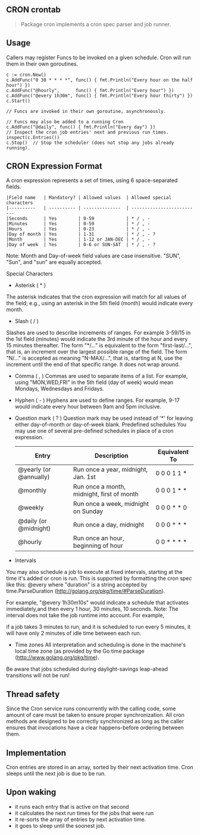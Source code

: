 CRON crontab
------
> Package cron implements a cron spec parser and job runner.

## Usage

Callers may register Funcs to be invoked on a given schedule.  Cron will run
them in their own goroutines.
```
c := cron.New()
c.AddFunc("0 30 * * * *", func() { fmt.Println("Every hour on the half hour") })
c.AddFunc("@hourly",      func() { fmt.Println("Every hour") })
c.AddFunc("@every 1h30m", func() { fmt.Println("Every hour thirty") })
c.Start()

// Funcs are invoked in their own goroutine, asynchronously.

// Funcs may also be added to a running Cron
c.AddFunc("@daily", func() { fmt.Println("Every day") })
// Inspect the cron job entries' next and previous run times.
inspect(c.Entries())
c.Stop()  // Stop the scheduler (does not stop any jobs already running).
```

## CRON Expression Format
A cron expression represents a set of times, using 6 space-separated fields.

	|Field name   | Mandatory? | Allowed values  | Allowed special characters
	|----------   | ---------- | --------------  | --------------------------
	|Seconds      | Yes        | 0-59            | * / , -
	|Minutes      | Yes        | 0-59            | * / , -
	|Hours        | Yes        | 0-23            | * / , -
	|Day of month | Yes        | 1-31            | * / , - ?
	|Month        | Yes        | 1-12 or JAN-DEC | * / , -
	|Day of week  | Yes        | 0-6 or SUN-SAT  | * / , - ?
  
Note: Month and Day-of-week field values are case insensitive.  "SUN", "Sun", and "sun" are equally accepted.

Special Characters
* Asterisk ( * )

The asterisk indicates that the cron expression will match for all values of the field; e.g., using an asterisk in the 5th field (month) would indicate every month.
* Slash ( / )

Slashes are used to describe increments of ranges. For example 3-59/15 in the
1st field (minutes) would indicate the 3rd minute of the hour and every 15
minutes thereafter. The form "*\/..." is equivalent to the form "first-last/...",
that is, an increment over the largest possible range of the field.  The form
"N/..." is accepted as meaning "N-MAX/...", that is, starting at N, use the
increment until the end of that specific range.  It does not wrap around.

* Comma ( , )
Commas are used to separate items of a list. For example, using "MON,WED,FRI" in
the 5th field (day of week) would mean Mondays, Wednesdays and Fridays.

* Hyphen ( - )
Hyphens are used to define ranges. For example, 9-17 would indicate every
hour between 9am and 5pm inclusive.
* Question mark ( ? )
Question mark may be used instead of '*' for leaving either day-of-month or
day-of-week blank.
Predefined schedules
You may use one of several pre-defined schedules in place of a cron expression.

	|Entry                  | Description                                | Equivalent To
	|-----                  | -----------                                | -------------
	|@yearly (or @annually) | Run once a year, midnight, Jan. 1st        | 0 0 0 1 1 *
	|@monthly               | Run once a month, midnight, first of month | 0 0 0 1 * *
	|@weekly                | Run once a week, midnight on Sunday        | 0 0 0 * * 0
	|@daily (or @midnight)  | Run once a day, midnight                   | 0 0 0 * * *
	|@hourly                | Run once an hour, beginning of hour        | 0 0 * * * *

* Intervals

You may also schedule a job to execute at fixed intervals, starting at the time it's added 
or cron is run. This is supported by formatting the cron spec like this:
    @every <duration>
where "duration" is a string accepted by time.ParseDuration (http://golang.org/pkg/time/#ParseDuration).

For example, "@every 1h30m10s" would indicate a schedule that activates immediately,and then every 1 hour, 30 minutes, 10 seconds.
Note: The interval does not take the job runtime into account.  For example,

if a job takes 3 minutes to run, and it is scheduled to run every 5 minutes, it will have only 2 minutes of idle time between each run.

* Time zones
All interpretation and scheduling is done in the machine's local time zone (as provided by the Go time package (http://www.golang.org/pkg/time).

Be aware that jobs scheduled during daylight-savings leap-ahead transitions will not be run!

## Thread safety

Since the Cron service runs concurrently with the calling code, some amount of care must be taken to ensure proper synchronization.
All cron methods are designed to be correctly synchronized as long as the caller ensures that invocations have a clear happens-before ordering between them.

## Implementation
Cron entries are stored in an array, sorted by their next activation time.  Cron
sleeps until the next job is due to be run.

## Upon waking
 * it runs each entry that is active on that second
 * it calculates the next run times for the jobs that were run
 * it re-sorts the array of entries by next activation time.
 * it goes to sleep until the soonest job.

